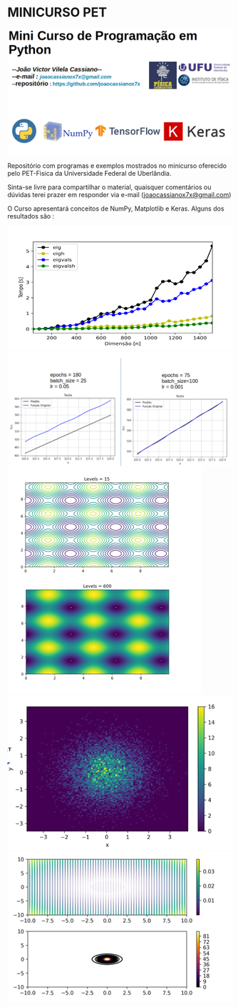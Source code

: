 # MINICURSO PET

![f1](https://github.com/joaocassianox7x/MINICURSO_PET/blob/main/caap.png)



Repositório com programas e exemplos mostrados no minicurso oferecido pelo PET-Fìsica da Universidade Federal de Uberlândia.

Sinta-se livre para compartilhar o material, quaisquer comentários ou dúvidas terei prazer em responder via e-mail (joaocassianox7x@gmail.com)

O Curso apresentará conceitos de NumPy, Matplotlib e Keras. Alguns dos resultados são :






![f2](https://github.com/joaocassianox7x/MINICURSO_PET/blob/main/scre4.png)
![f3](https://github.com/joaocassianox7x/MINICURSO_PET/blob/main/scree.png)
![f4](https://github.com/joaocassianox7x/MINICURSO_PET/blob/main/screen2.png)
![f4](https://github.com/joaocassianox7x/MINICURSO_PET/blob/main/screen3.png)
![f5](https://github.com/joaocassianox7x/MINICURSO_PET/blob/main/exercicio.png)

